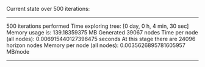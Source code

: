 

Current state over 500 iterations:
___________________________________________

500 iterations performed
Time exploring tree: [0 day, 0 h, 4 min, 30 sec]
Memory usage is: 139.18359375 MB
Generated 39067 nodes
Time per node (all nodes): 0.006915440127396475 seconds
At this stage there are 24096 horizon nodes
Memory per node (all nodes): 0.0035626895781605957 MB/node
___________________________________________
